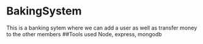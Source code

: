 # BakingSystem
This is a banking sytem where we can add a user as well as transfer money to the other members
##Tools used
Node, express, mongodb
